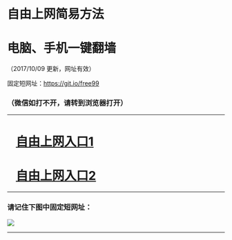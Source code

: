 ﻿# 自由上网简易方法

# 电脑、手机一键翻墙

（2017/10/09 更新，网址有效）

固定短网址：https://git.io/free99

### （微信如打不开，请转到浏览器打开）


***





# &nbsp;&nbsp; <a href="http://ft1904230973.fwq-tz-1001.info/fwqtz01.html?t=100900111699 " target="_blank">自由上网入口1</a>
# &nbsp;&nbsp; <a href="http://ft2215524750.fwq-tz-1002.info/fwqtz02.html?t=100900130295 " target="_blank">自由上网入口2</a>
***

### 请记住下图中固定短网址：

<img src="https://s3-us-west-2.amazonaws.com/fwq-1001/yjfq-20170905okok.png" /> 


***

